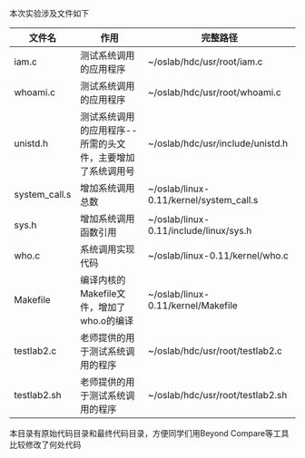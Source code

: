 本次实验涉及文件如下

| 文件名        | 作用                                                       | 完整路径                                |
| ------------- | ---------------------------------------------------------- | --------------------------------------- |
| iam.c         | 测试系统调用的应用程序                                     | ~/oslab/hdc/usr/root/iam.c              |
| whoami.c      | 测试系统调用的应用程序                                     | ~/oslab/hdc/usr/root/whoami.c           |
| unistd.h      | 测试系统调用的应用程序--所需的头文件，主要增加了系统调用号 | ~/oslab/hdc/usr/include/unistd.h        |
| system_call.s | 增加系统调用总数                                           | ~/oslab/linux-0.11/kernel/system_call.s |
| sys.h         | 增加系统调用函数引用                                       | ~/oslab/linux-0.11/include/linux/sys.h  |
| who.c         | 系统调用实现代码                                           | ~/oslab/linux-0.11/kernel/who.c         |
| Makefile      | 编译内核的Makefile文件，增加了who.o的编译                  | ~/oslab/linux-0.11/kernel/Makefile      |
| testlab2.c    | 老师提供的用于测试系统调用的程序                           | ~/oslab/hdc/usr/root/testlab2.c         |
| testlab2.sh   | 老师提供的用于测试系统调用的程序                           | ~/oslab/hdc/usr/root/testlab2.sh        |



本目录有原始代码目录和最终代码目录，方便同学们用Beyond Compare等工具比较修改了何处代码

